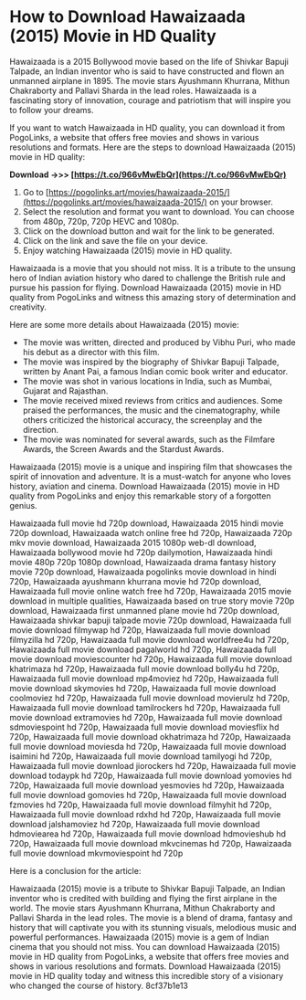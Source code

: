 # How to Download Hawaizaada (2015) Movie in HD Quality
 
Hawaizaada is a 2015 Bollywood movie based on the life of Shivkar Bapuji Talpade, an Indian inventor who is said to have constructed and flown an unmanned airplane in 1895. The movie stars Ayushmann Khurrana, Mithun Chakraborty and Pallavi Sharda in the lead roles. Hawaizaada is a fascinating story of innovation, courage and patriotism that will inspire you to follow your dreams.
 
If you want to watch Hawaizaada in HD quality, you can download it from PogoLinks, a website that offers free movies and shows in various resolutions and formats. Here are the steps to download Hawaizaada (2015) movie in HD quality:
 
**Download ->>> [https://t.co/966vMwEbQr](https://t.co/966vMwEbQr)**


 
1. Go to [https://pogolinks.art/movies/hawaizaada-2015/](https://pogolinks.art/movies/hawaizaada-2015/) on your browser.
2. Select the resolution and format you want to download. You can choose from 480p, 720p, 720p HEVC and 1080p.
3. Click on the download button and wait for the link to be generated.
4. Click on the link and save the file on your device.
5. Enjoy watching Hawaizaada (2015) movie in HD quality.

Hawaizaada is a movie that you should not miss. It is a tribute to the unsung hero of Indian aviation history who dared to challenge the British rule and pursue his passion for flying. Download Hawaizaada (2015) movie in HD quality from PogoLinks and witness this amazing story of determination and creativity.

Here are some more details about Hawaizaada (2015) movie:

- The movie was written, directed and produced by Vibhu Puri, who made his debut as a director with this film.
- The movie was inspired by the biography of Shivkar Bapuji Talpade, written by Anant Pai, a famous Indian comic book writer and educator.
- The movie was shot in various locations in India, such as Mumbai, Gujarat and Rajasthan.
- The movie received mixed reviews from critics and audiences. Some praised the performances, the music and the cinematography, while others criticized the historical accuracy, the screenplay and the direction.
- The movie was nominated for several awards, such as the Filmfare Awards, the Screen Awards and the Stardust Awards.

Hawaizaada (2015) movie is a unique and inspiring film that showcases the spirit of innovation and adventure. It is a must-watch for anyone who loves history, aviation and cinema. Download Hawaizaada (2015) movie in HD quality from PogoLinks and enjoy this remarkable story of a forgotten genius.
 
Hawaizaada full movie hd 720p download,  Hawaizaada 2015 hindi movie 720p download,  Hawaizaada watch online free hd 720p,  Hawaizaada 720p mkv movie download,  Hawaizaada 2015 1080p web-dl download,  Hawaizaada bollywood movie hd 720p dailymotion,  Hawaizaada hindi movie 480p 720p 1080p download,  Hawaizaada drama fantasy history movie 720p download,  Hawaizaada pogolinks movie download in hindi 720p,  Hawaizaada ayushmann khurrana movie hd 720p download,  Hawaizaada full movie online watch free hd 720p,  Hawaizaada 2015 movie download in multiple qualities,  Hawaizaada based on true story movie 720p download,  Hawaizaada first unmanned plane movie hd 720p download,  Hawaizaada shivkar bapuji talpade movie 720p download,  Hawaizaada full movie download filmywap hd 720p,  Hawaizaada full movie download filmyzilla hd 720p,  Hawaizaada full movie download worldfree4u hd 720p,  Hawaizaada full movie download pagalworld hd 720p,  Hawaizaada full movie download moviescounter hd 720p,  Hawaizaada full movie download khatrimaza hd 720p,  Hawaizaada full movie download bolly4u hd 720p,  Hawaizaada full movie download mp4moviez hd 720p,  Hawaizaada full movie download skymovies hd 720p,  Hawaizaada full movie download coolmoviez hd 720p,  Hawaizaada full movie download movierulz hd 720p,  Hawaizaada full movie download tamilrockers hd 720p,  Hawaizaada full movie download extramovies hd 720p,  Hawaizaada full movie download sdmoviespoint hd 720p,  Hawaizaada full movie download moviesflix hd 720p,  Hawaizaada full movie download okhatrimaza hd 720p,  Hawaizaada full movie download moviesda hd 720p,  Hawaizaada full movie download isaimini hd 720p,  Hawaizaada full movie download tamilyogi hd 720p,  Hawaizaada full movie download jiorockers hd 720p,  Hawaizaada full movie download todaypk hd 720p,  Hawaizaada full movie download yomovies hd 720p,  Hawaizaada full movie download yesmovies hd 720p,  Hawaizaada full movie download gomovies hd 720p,  Hawaizaada full movie download fzmovies hd 720p,  Hawaizaada full movie download filmyhit hd 720p,  Hawaizaada full movie download rdxhd hd 720p,  Hawaizaada full movie download jalshamoviez hd 720p,  Hawaizaada full movie download hdmoviearea hd 720p,  Hawaizaada full movie download hdmovieshub hd 720p,  Hawaizaada full movie download mkvcinemas hd 720p,  Hawaizaada full movie download mkvmoviespoint hd 720p

Here is a conclusion for the article:
 
Hawaizaada (2015) movie is a tribute to Shivkar Bapuji Talpade, an Indian inventor who is credited with building and flying the first airplane in the world. The movie stars Ayushmann Khurrana, Mithun Chakraborty and Pallavi Sharda in the lead roles. The movie is a blend of drama, fantasy and history that will captivate you with its stunning visuals, melodious music and powerful performances. Hawaizaada (2015) movie is a gem of Indian cinema that you should not miss. You can download Hawaizaada (2015) movie in HD quality from PogoLinks, a website that offers free movies and shows in various resolutions and formats. Download Hawaizaada (2015) movie in HD quality today and witness this incredible story of a visionary who changed the course of history.
 8cf37b1e13
 
